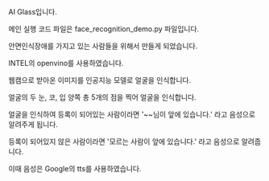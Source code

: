AI Glass입니다.

메인 실행 코드 파일은 face_recognition_demo.py 파일입니다.

안면인식장애를 가지고 있는 사람들을 위해서 만들게 되었습니다.

INTEL의 openvino를 사용하였습니다.

웹캠으로 받아온 이미지를 인공지능 모델로 얼굴을 인식합니다.

얼굴의 두 눈, 코, 입 양쪽 총 5개의 점을 찍어 얼굴을 인식합니다.

얼굴을 인식하여 등록이 되어있는 사람이라면 '~~님이 앞에 있습니다.' 라고 음성으로 알려주게 됩니다.

등록이 되어있지 않은 사람이라면 '모르는 사람이 앞에 있습니다.' 라고 음성으로 알려줍니다.

이때 음성은 Google의 tts를 사용하였습니다.